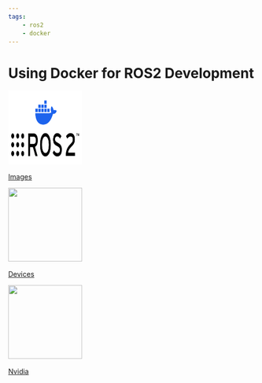 ```yaml
---
tags:
    - ros2
    - docker
---
```


# Using Docker for ROS2 Development

<div class="grid-container">
    <div class="grid-item">
        <a href="docker_images">
        <img src="images/docker_ros2.png" width="150" height="150">
        <p>Images</p>
        </a>
    </div>
    <div class="grid-item">
    <a href="docker_devices">
        <img src="images/sdf_format.png" width="150" height="150">
        <p>Devices</p>
        </a>
    </div>
    <div class="grid-item">
        <a href="docker_nvidia">
        <img src="images/custom_plugin.png" width="150" height="150">
        <p>Nvidia</p>
        </a>
    </div>
    
</div>

